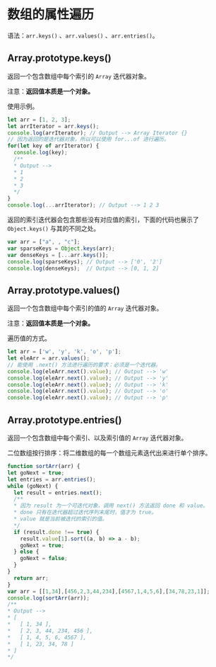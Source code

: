 # 数组的属性遍历

语法：`arr.keys()` 、`arr.values()` 、`arr.entries()`。

## Array.prototype.keys()

返回一个包含数组中每个索引的 `Array` 迭代器对象。

注意：**返回值本质是一个对象。**

使用示例。

```js
let arr = [1, 2, 3];
let arrIterator = arr.keys();
console.log(arrIterator); // Output --> Array Iterator {}
// 因为返回的是迭代器对象，所以可以使用 for...of 进行遍历。
for(let key of arrIterator) {
  console.log(key);
  /**
  * Output -->
  * 1
  * 2
  * 3
  */
}
console.log(...arrIterator); // Output --> 1 2 3
```

返回的索引迭代器会包含那些没有对应值的索引，下面的代码也展示了 `Object.keys()` 与其的不同之处。

```js
var arr = ["a", , "c"];
var sparseKeys = Object.keys(arr);
var denseKeys = [...arr.keys()];
console.log(sparseKeys); // Output --> ['0', '2']
console.log(denseKeys);  // Output --> [0, 1, 2]
```

## Array.prototype.values()

返回一个包含数组中每个索引的值的 `Array` 迭代器对象。

注意：**返回值本质是一个对象。**

遍历值的方式。

```js
let arr = ['w', 'y', 'k', 'o', 'p'];
let eleArr = arr.values();
// 能使用 .next() 方法进行遍历的要求：必须是一个迭代器。
console.log(eleArr.next().value); // Output --> 'w'
console.log(eleArr.next().value); // Output --> 'y'
console.log(eleArr.next().value); // Output --> 'k'
console.log(eleArr.next().value); // Output --> 'o'
console.log(eleArr.next().value); // Output --> 'p'
```

## Array.prototype.entries()

返回一个包含数组中每个索引、以及索引值的 `Array` 迭代器对象。

二位数组按行排序：将二维数组的每一个数组元素迭代出来进行单个排序。

```js
function sortArr(arr) {
let goNext = true;
let entries = arr.entries();
while (goNext) {
  let result = entries.next();
  /**
  * 因为 result 为一个可迭代对象，调用 next() 方法返回 done 和 value。
  * done 只有在迭代器超过迭代序列末尾时，值才为 true。
  * value 就是当前被迭代的索引的值。
  */
  if (result.done !== true) {
    result.value[1].sort((a, b) => a - b);
    goNext = true;
  } else {
    goNext = false;
  }
}
  return arr;
}
var arr = [[1,34],[456,2,3,44,234],[4567,1,4,5,6],[34,78,23,1]];
console.log(sortArr(arr));
/**
* Output -->
* [
*   [ 1, 34 ],
*   [ 2, 3, 44, 234, 456 ],
*   [ 1, 4, 5, 6, 4567 ],
*   [ 1, 23, 34, 78 ]
* ]
*/
```
